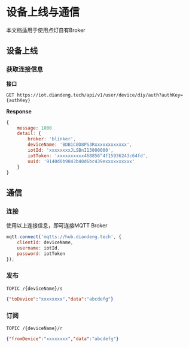 # 设备上线与通信  
本文档适用于使用点灯自有Broker  
## 设备上线

### 获取连接信息

**接口**  

``` 
GET https://iot.diandeng.tech/api/v1/user/device/diy/auth?authKey={authKey}
```

**Response**  

``` js
{
    message: 1000
    detail: {
        broker: 'blinker',
        deviceName: 'BDB1C0D8PS3Rxxxxxxxxxxxx',
        iotId: 'xxxxxxxxJLSBnI13000000',
        iotToken: 'xxxxxxxxxx468856^4f15936243c64fd',
        uuid: '9140d0b9843b40d6bc439exxxxxxxxxx'
    }
}
```

## 通信  

### 连接
使用以上连接信息，即可连接MQTT Broker  

``` js
mqtt.connect('mqtts://hub.diandeng.tech', {
    clientId: deviceName,
    username: iotId,
    password: iotToken
});
```

### 发布  

``` 
TOPIC /{deviceName}/s
```

``` json
{"toDevice":"xxxxxxxx","data":"abcdefg"}
```

### 订阅  

``` 
TOPIC /{deviceName}/r
```

``` json
{"fromDevice":"xxxxxxxx","data":"abcdefg"}
```
